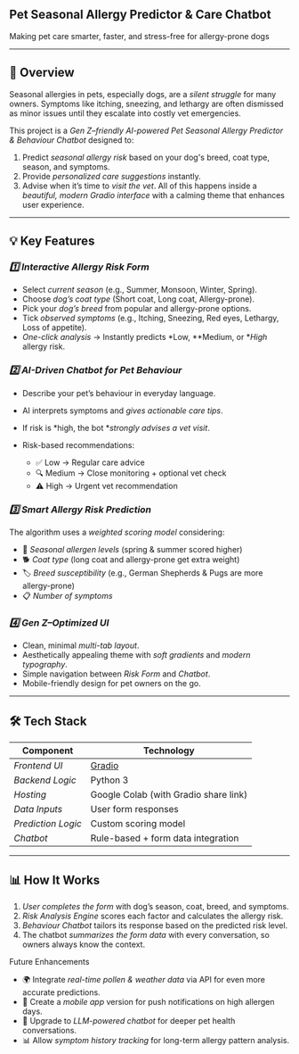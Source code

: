 ## Pet Seasonal Allergy Predictor & Care Chatbot

Making pet care smarter, faster, and stress-free for allergy-prone dogs

---
## 🚀 Overview

Seasonal allergies in pets, especially dogs, are a *silent struggle* for many owners. Symptoms like itching, sneezing, and lethargy are often dismissed as minor issues until they escalate into costly vet emergencies.

This project is a *Gen Z–friendly AI-powered Pet Seasonal Allergy Predictor & Behaviour Chatbot* designed to:

1. Predict *seasonal allergy risk* based on your dog's breed, coat type, season, and symptoms.
2. Provide *personalized care suggestions* instantly.
3. Advise when it’s time to *visit the vet*.
All of this happens inside a *beautiful, modern Gradio interface* with a calming theme that enhances user experience.
---

## 💡 Key Features

### *1️⃣ Interactive Allergy Risk Form*

* Select *current season* (e.g., Summer, Monsoon, Winter, Spring).
* Choose *dog’s coat type* (Short coat, Long coat, Allergy-prone).
* Pick your *dog’s breed* from popular and allergy-prone options.
* Tick *observed symptoms* (e.g., Itching, Sneezing, Red eyes, Lethargy, Loss of appetite).
* *One-click analysis* → Instantly predicts *Low, **Medium, or **High* allergy risk.

### *2️⃣ AI-Driven Chatbot for Pet Behaviour*

* Describe your pet’s behaviour in everyday language.
* AI interprets symptoms and *gives actionable care tips*.
* If risk is *high, the bot **strongly advises a vet visit*.
* Risk-based recommendations:

  * ✅ Low → Regular care advice
  * 🔍 Medium → Close monitoring + optional vet check
  * ⚠️ High → Urgent vet recommendation

### *3️⃣ Smart Allergy Risk Prediction*

The algorithm uses a *weighted scoring model* considering:

* 🌸 *Seasonal allergen levels* (spring & summer scored higher)
* 🐕 *Coat type* (long coat and allergy-prone get extra weight)
* 🏷 *Breed susceptibility* (e.g., German Shepherds & Pugs are more allergy-prone)
* 📋 *Number of symptoms*

### *4️⃣ Gen Z–Optimized UI*

* Clean, minimal *multi-tab layout*.
* Aesthetically appealing theme with *soft gradients* and *modern typography*.
* Simple navigation between *Risk Form* and *Chatbot*.
* Mobile-friendly design for pet owners on the go.

---

## 🛠️ Tech Stack

| Component            | Technology                            |
| -------------------- | ------------------------------------- |
| *Frontend UI*      | [Gradio](https://gradio.app/)         |
| *Backend Logic*    | Python 3                              |
| *Hosting*          | Google Colab (with Gradio share link) |
| *Data Inputs*      | User form responses                   |
| *Prediction Logic* | Custom scoring model                  |
| *Chatbot*          | Rule-based + form data integration    |

---

## 📊 How It Works

1. *User completes the form* with dog’s season, coat, breed, and symptoms.
2. *Risk Analysis Engine* scores each factor and calculates the allergy risk.
3. *Behaviour Chatbot* tailors its response based on the predicted risk level.
4. The chatbot *summarizes the form data* with every conversation, so owners always know the context.

Future Enhancements

* 🌍 Integrate *real-time pollen & weather data* via API for even more accurate predictions.
* 📱 Create a *mobile app* version for push notifications on high allergen days.
* 🧠 Upgrade to *LLM-powered chatbot* for deeper pet health conversations.
* 📊 Allow *symptom history tracking* for long-term allergy pattern analysis.
